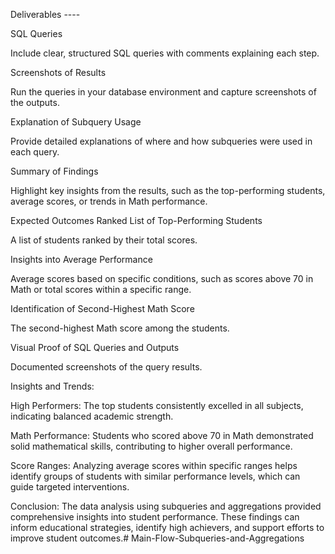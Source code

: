 Deliverables ----

SQL Queries

Include clear, structured SQL queries with comments explaining each step.

Screenshots of Results

Run the queries in your database environment and capture screenshots of the outputs.

Explanation of Subquery Usage

Provide detailed explanations of where and how subqueries were used in each query.

Summary of Findings

Highlight key insights from the results, such as the top-performing students, average scores, or trends in Math performance.

Expected Outcomes
Ranked List of Top-Performing Students

A list of students ranked by their total scores.

Insights into Average Performance

Average scores based on specific conditions, such as scores above 70 in Math or total scores within a specific range.

Identification of Second-Highest Math Score

The second-highest Math score among the students.

Visual Proof of SQL Queries and Outputs

Documented screenshots of the query results.


Insights and Trends:

High Performers: The top students consistently excelled in all subjects, indicating balanced academic strength.

Math Performance: Students who scored above 70 in Math demonstrated solid mathematical skills, contributing to higher overall performance.

Score Ranges: Analyzing average scores within specific ranges helps identify groups of students with similar performance levels, which can guide targeted interventions.

Conclusion: The data analysis using subqueries and aggregations provided comprehensive insights into student performance. These findings can inform educational strategies, identify high achievers, and support efforts to improve student outcomes.# Main-Flow-Subqueries-and-Aggregations
